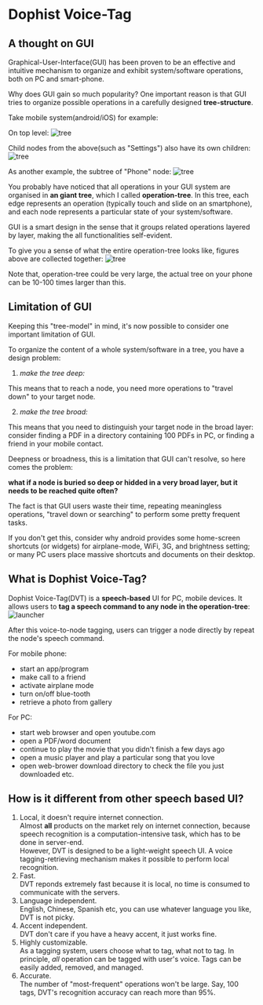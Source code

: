 Dophist Voice-Tag
===
A thought on GUI
---
Graphical-User-Interface(GUI) has been proven to be an effective and intuitive mechanism to organize and exhibit system/software operations, both on PC and smart-phone.

Why does GUI gain so much popularity?  One important reason is that GUI tries to organize possible operations in a carefully designed __tree-structure__.

Take mobile system(android/iOS) for example:

On top level:
![tree](https://raw.github.com/dophist/launcher/master/misc/toptree.png)


Child nodes from the above(such as "Settings") also have its own children:
![tree](https://raw.github.com/dophist/launcher/master/misc/midtree1.png)


As another example, the subtree of "Phone" node:
![tree](https://raw.github.com/dophist/launcher/master/misc/midtree2.png)

You probably have noticed that all operations in your GUI system are organised in __an giant tree__, which I called __operation-tree__.  In this tree, each edge represents an operation (typically touch and slide on an smartphone), and each node represents a particular state of your system/software.  

GUI is a smart design in the sense that it groups related operations layered by layer, making the all functionalities self-evident.  

To give you a sense of what the entire operation-tree looks like, figures above are collected together:
![tree](https://raw.github.com/dophist/launcher/master/misc/bigtree.png)

Note that, operation-tree could be very large, the actual tree on your phone can be 10-100 times larger than this.

Limitation of GUI
---
Keeping this "tree-model" in mind, it's now possible to consider one important limitation of GUI.

To organize the content of a whole system/software in a tree, you have a design problem:

1) _make the tree deep:_

This means that to reach a node, you need more operations to "travel down" to your target node.

2) _make the tree broad:_

This means that you need to distinguish your target node in the broad layer: consider finding a PDF in a directory containing 100 PDFs in PC, or finding a friend in your mobile contact.

Deepness or broadness, this is a limitation that GUI can't resolve, so here comes the problem:

__what if a node is buried so deep or hidded in a very broad layer, but it needs to be reached quite often?__

The fact is that GUI users waste their time, repeating meaningless operations, "travel down or searching" to perform some pretty frequent tasks.

If you don't get this, consider why android provides some home-screen shortcuts (or widgets) for airplane-mode, WiFi, 3G, and brightness setting; or many PC users place massive shortcuts and documents on their desktop.

What is Dophist Voice-Tag?
---
Dophist Voice-Tag(DVT) is a __speech-based__ UI for PC, mobile devices. It allows users to __tag a speech command to any node in the operation-tree__:
![launcher](https://raw.github.com/dophist/launcher/master/misc/launcher.png)


After this voice-to-node tagging, users can trigger a node directly by repeat the node's speech command.


For mobile phone:
* start an app/program
* make call to a friend
* activate airplane mode
* turn on/off blue-tooth
* retrieve a photo from gallery

For PC:
* start web browser and open youtube.com
* open a PDF/word document
* continue to play the movie that you didn't finish a few days ago
* open a music player and play a particular song that you love
* open web-brower download directory to check the file you just downloaded
etc.


How is it different from other speech based UI?
---
1. Local, it doesn't require internet connection.  
    Almost __all__ products on the market rely on internet connection, because speech recognition is a computation-intensive task, which has to be done in server-end.  
    However, DVT is designed to be a light-weight speech UI.  A voice tagging-retrieving mechanism makes it possible to perform local recognition.
2. Fast.  
    DVT reponds extremely fast because it is local, no time is consumed to communicate with the servers.
3. Language independent.  
    English, Chinese, Spanish etc, you can use whatever language you like, DVT is not picky.
4. Accent independent.  
    DVT don't care if you have a heavy accent, it just works fine.
5. Highly customizable.  
    As a tagging system, users choose what to tag, what not to tag.  In principle, *all* operation can be tagged with user's voice.  Tags can be easily added, removed, and managed.
6. Accurate.  
    The number of "most-frequent" operations won't be large.  Say, 100 tags, DVT's recognition accuracy can reach more than 95%.
